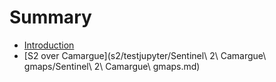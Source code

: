 # Summary

* [Introduction](README.md)
* [S2 over Camargue](s2/testjupyter/Sentinel\ 2\ Camargue\ gmaps/Sentinel\ 2\ Camargue\ gmaps.md)
